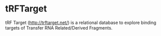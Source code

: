# tRFTarget
tRF Target (http://trftarget.net/) is a relational database to explore binding targets of Transfer RNA Related/Derived Fragments.
